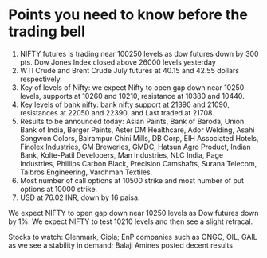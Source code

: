 # Points you need to know before the trading bell

1. NIFTY futures is trading near 100250 levels as dow futures down by 300 pts. Dow Jones Index closed above 26000 levels yesterday
2. WTI Crude and Brent Crude July futures at 40.15   and 42.55 dollars respectively. 
3. Key of levels of Nifty: we expect Nifty to open gap down near 10250 levels, supports at 10260 and 10210, resistance at 10380 and 10440.
4. Key levels of bank nifty: bank nifty support at 21390 and 21090, resistances at 22050 and 22390, and Last traded at 21708.
5. Results to be announced today: Asian Paints, Bank of Baroda, Union Bank of India, Berger Paints, Aster DM Healthcare, Ador Welding, Asahi Songwon Colors, Balrampur Chini Mills, DB Corp, EIH Associated Hotels, Finolex Industries, GM Breweries, GMDC, Hatsun Agro Product, Indian Bank, Kolte-Patil Developers, Man Industries, NLC India, Page Industries, Phillips Carbon Black, Precision Camshafts, Surana Telecom, Talbros Engineering, Vardhman Textiles.
6. Most number of call options at 10500 strike and most number of put options at 10000 strike.
7. USD at 76.02 INR, down by 16 paisa.

We expect NIFTY to open gap down near 10250 levels as Dow futures down by 1%. We expect NIFTY to test 10210 levels and then see a slight retracal.

Stocks to watch: Glenmark, Cipla; EnP companies such as ONGC, OIL, GAIL as we see a stability in demand; Balaji Amines posted decent results
